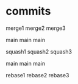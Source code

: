 # commits

merge1
merge2
merge3

main
main
main

squash1
squash2
squash3

main
main
main

rebase1
rebase2
rebase3
